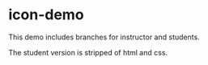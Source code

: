 # icon-demo

This demo includes branches for instructor and students.

The student version is stripped of html and css.
